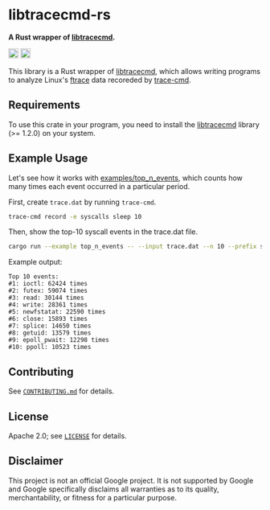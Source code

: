# libtracecmd-rs

**A Rust wrapper of [libtracecmd](https://github.com/rostedt/trace-cmd/tree/master/lib/trace-cmd).**

[<img alt="crates.io" src="https://img.shields.io/crates/v/libtracecmd.svg?style=for-the-badge&color=fc8d62&logo=rust" height="20">](https://crates.io/crates/libtracecmd)
[<img alt="build status" src="https://img.shields.io/github/actions/workflow/status/google/libtracecmd-rs/build.yml?branch=main&style=for-the-badge" height="20">](https://github.com/google/libtracecmd-rs/actions?query=branch%3Amain)

This library is a Rust wrapper of [libtracecmd](https://www.trace-cmd.org/Documentation/libtracecmd/),
which allows writing programs to analyze Linux's [ftrace](https://docs.kernel.org/trace/ftrace.html)
data recoreded by [trace-cmd](https://github.com/rostedt/trace-cmd).

## Requirements

To use this crate in your program, you need to install the [libtracecmd](https://github.com/rostedt/trace-cmd) library (>= 1.2.0) on your system.

## Example Usage

Let's see how it works with [examples/top_n_events](https://github.com/google/libtracecmd-rs/blob/main/examples/top_n_events.rs),
which counts how many times each event occurred in a particular period.

First, create `trace.dat` by running `trace-cmd`.

```sh
trace-cmd record -e syscalls sleep 10
```

Then, show the top-10 syscall events in the trace.dat file.

```sh
cargo run --example top_n_events -- --input trace.dat --n 10 --prefix sys_enter_
```

Example output:

```
Top 10 events:
#1: ioctl: 62424 times
#2: futex: 59074 times
#3: read: 30144 times
#4: write: 28361 times
#5: newfstatat: 22590 times
#6: close: 15893 times
#7: splice: 14650 times
#8: getuid: 13579 times
#9: epoll_pwait: 12298 times
#10: ppoll: 10523 times
```

## Contributing

See [`CONTRIBUTING.md`](CONTRIBUTING.md) for details.

## License

Apache 2.0; see [`LICENSE`](LICENSE) for details.

## Disclaimer

This project is not an official Google project. It is not supported by
Google and Google specifically disclaims all warranties as to its quality,
merchantability, or fitness for a particular purpose.
